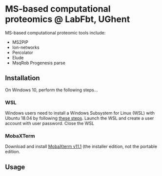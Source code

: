 # MS-based computational proteomics @ LabFbt, UGhent

MS-based computational proteomic tools include:

* MS2PIP
* Ion-networks
* Percolator
* Elude
* MsqRob Progenesis parse

## Installation

On Windows 10, perform the following steps...

### WSL

Windows users need to install a Windows Subsystem for Linux (WSL) with Ubuntu 18.04 by following [these steps](https://docs.microsoft.com/en-us/windows/wsl/install-win10). Launch the WSL and create a user account with user password. Close the WSL

### MobaXTerm

Download and install [MobaXterm v11.1](https://mobaxterm.mobatek.net/download-home-edition.html) (the installer edition, not the portable edition.

## Usage
